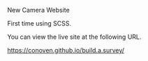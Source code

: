 New Camera Website

First time using SCSS.

You can view the live site at the following URL.

https://conoven.github.io/build.a.survey/
